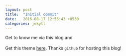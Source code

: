 ```yaml
---
layout: post
title:  "Initial commit"
date:   2016-08-17 12:55:43 +0530
categories: jekyll
---
```

Get to know me via this blog and &nbsp; &nbsp; &nbsp;<a href="http://facebook.com/rishi25m"><i class="fa fa-facebook"></i></a> &nbsp; &nbsp; &nbsp;<a href="http://github.com/rishimi"><i class="fa fa-github"></i></a>&nbsp; &nbsp; &nbsp;<a href="/RishiMishra.PDF"><i class="fa fa-file-pdf-o" aria-hidden="true"></i></a>
<br />
<br /> Get this theme [here][theme-github]. Thanks `github` for hosting this blog!

[theme-github]: https://github.com/hemangsk/DevJournal
